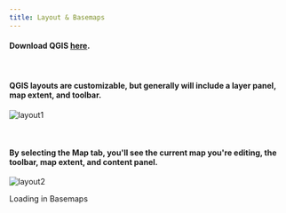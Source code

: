 ```yaml
---
title: Layout & Basemaps
---
```


#### Download QGIS [here](https://qgis.org/en/site/forusers/download.html "Download QGIS").

<br>

#### QGIS layouts are customizable, but generally will include a layer panel, map extent, and toolbar.
![layout1](/arcgis-online/img/)

<br>

#### By selecting the Map tab, you'll see the current map you're editing, the toolbar, map extent, and content panel. 
![layout2](/arcgis-online/img/map.jpg)

Loading in Basemaps
